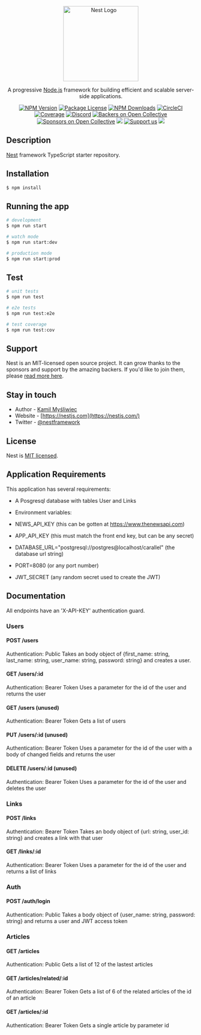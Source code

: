 <p align="center">
  <a href="http://nestjs.com/" target="blank"><img src="https://nestjs.com/img/logo-small.svg" width="200" alt="Nest Logo" /></a>
</p>

[circleci-image]: https://img.shields.io/circleci/build/github/nestjs/nest/master?token=abc123def456
[circleci-url]: https://circleci.com/gh/nestjs/nest

  <p align="center">A progressive <a href="http://nodejs.org" target="_blank">Node.js</a> framework for building efficient and scalable server-side applications.</p>
    <p align="center">
<a href="https://www.npmjs.com/~nestjscore" target="_blank"><img src="https://img.shields.io/npm/v/@nestjs/core.svg" alt="NPM Version" /></a>
<a href="https://www.npmjs.com/~nestjscore" target="_blank"><img src="https://img.shields.io/npm/l/@nestjs/core.svg" alt="Package License" /></a>
<a href="https://www.npmjs.com/~nestjscore" target="_blank"><img src="https://img.shields.io/npm/dm/@nestjs/common.svg" alt="NPM Downloads" /></a>
<a href="https://circleci.com/gh/nestjs/nest" target="_blank"><img src="https://img.shields.io/circleci/build/github/nestjs/nest/master" alt="CircleCI" /></a>
<a href="https://coveralls.io/github/nestjs/nest?branch=master" target="_blank"><img src="https://coveralls.io/repos/github/nestjs/nest/badge.svg?branch=master#9" alt="Coverage" /></a>
<a href="https://discord.gg/G7Qnnhy" target="_blank"><img src="https://img.shields.io/badge/discord-online-brightgreen.svg" alt="Discord"/></a>
<a href="https://opencollective.com/nest#backer" target="_blank"><img src="https://opencollective.com/nest/backers/badge.svg" alt="Backers on Open Collective" /></a>
<a href="https://opencollective.com/nest#sponsor" target="_blank"><img src="https://opencollective.com/nest/sponsors/badge.svg" alt="Sponsors on Open Collective" /></a>
  <a href="https://paypal.me/kamilmysliwiec" target="_blank"><img src="https://img.shields.io/badge/Donate-PayPal-ff3f59.svg"/></a>
    <a href="https://opencollective.com/nest#sponsor"  target="_blank"><img src="https://img.shields.io/badge/Support%20us-Open%20Collective-41B883.svg" alt="Support us"></a>
  <a href="https://twitter.com/nestframework" target="_blank"><img src="https://img.shields.io/twitter/follow/nestframework.svg?style=social&label=Follow"></a>
</p>
  <!--[![Backers on Open Collective](https://opencollective.com/nest/backers/badge.svg)](https://opencollective.com/nest#backer)
  [![Sponsors on Open Collective](https://opencollective.com/nest/sponsors/badge.svg)](https://opencollective.com/nest#sponsor)-->

## Description

[Nest](https://github.com/nestjs/nest) framework TypeScript starter repository.

## Installation

```bash
$ npm install
```

## Running the app

```bash
# development
$ npm run start

# watch mode
$ npm run start:dev

# production mode
$ npm run start:prod
```

## Test

```bash
# unit tests
$ npm run test

# e2e tests
$ npm run test:e2e

# test coverage
$ npm run test:cov
```

## Support

Nest is an MIT-licensed open source project. It can grow thanks to the sponsors and support by the amazing backers. If you'd like to join them, please [read more here](https://docs.nestjs.com/support).

## Stay in touch

- Author - [Kamil Myśliwiec](https://kamilmysliwiec.com)
- Website - [https://nestjs.com](https://nestjs.com/)
- Twitter - [@nestframework](https://twitter.com/nestframework)

## License

Nest is [MIT licensed](LICENSE).

## Application Requirements

This application has several requirements:

- A Posgresql database with tables User and Links

- Environment variables:

- NEWS_API_KEY (this can be gotten at https://www.thenewsapi.com)
- APP_API_KEY (this must match the front end key, but can be any secret)
- DATABASE_URL="postgresql://postgres@localhost/carallel" (the database url string)
- PORT=8080 (or any port number)
- JWT_SECRET (any random secret used to create the JWT)

## Documentation

All endpoints have an 'X-API-KEY' authentication guard.

### Users

#### POST /users
Authentication: Public
Takes an body object of {first_name: string, last_name: string, user_name: string, password: string} and creates a user.
#### GET /users/:id
Authentication: Bearer Token
Uses a parameter for the id of the user and returns the user

#### GET /users (unused)
Authentication: Bearer Token
Gets a list of users

#### PUT /users/:id (unused)
Authentication: Bearer Token
Uses a parameter for the id of the user with a body of changed fields and returns the user
#### DELETE /users/:id (unused)
Authentication: Bearer Token
Uses a parameter for the id of the user and deletes the user

### Links
#### POST /links
Authentication: Bearer Token
Takes an body object of {url: string, user_id: string} and creates a link with that user

#### GET /links/:id
Authentication: Bearer Token
Uses a parameter for the id of the user and returns a list of links

### Auth

#### POST /auth/login
Authentication: Public
Takes a body object of {user_name: string, password: string} and returns a user and JWT access token

### Articles

#### GET /articles
Authentication: Public
Gets a list of 12 of the lastest articles

#### GET /articles/related/:id
Authentication: Bearer Token
Gets a list of 6 of the related articles of the id of an article

#### GET /articles/:id
Authentication: Bearer Token
Gets a single article by parameter id
